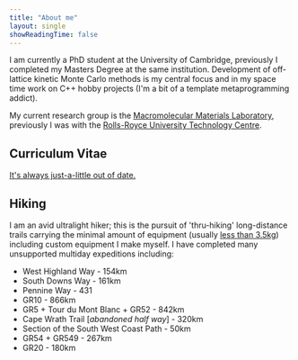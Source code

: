 ```yaml
---
title: "About me"
layout: single
showReadingTime: false
---
```


I am currently a PhD student at the University of Cambridge, previously I completed my Masters Degree at the same institution. Development of off-lattice kinetic Monte Carlo methods is my central focus and in my space time work on C++ hobby projects (I'm a bit of a template metaprogramming addict). 

My current research group is the [Macromolecular Materials Laboratory](https://www.mml.msm.cam.ac.uk/), previously I was with the [Rolls-Royce University Technology Centre](https://www.rrutc.msm.cam.ac.uk/).

## Curriculum Vitae

[It's always just-a-little out of date.](https://github.com/ConorWilliams/cv/blob/main/cv.pdf)


## Hiking

I am an avid ultralight hiker; this is the pursuit of 'thru-hiking' long-distance trails carrying the minimal amount of equipment (usually [less than 3.5kg](https://lighterpack.com/r/5vox2a)) including custom equipment I make myself. I have completed many unsupported multiday expeditions including:

- West Highland Way - 154km
- South Downs Way - 161km
- Pennine Way - 431 
- GR10 - 866km
- GR5 + Tour du Mont Blanc + GR52 - 842km
- Cape Wrath Trail [*abandoned half way*] - 320km 
- Section of the South West Coast Path - 50km
- GR54 + GR549 - 267km
- GR20 - 180km